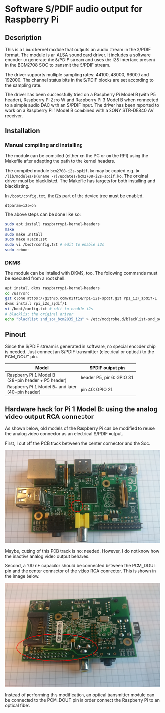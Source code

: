 ﻿# Software S/PDIF audio output for Raspberry Pi

## Description

This is a Linux kernel module that outputs an audio stream in the S/PDIF format. The module is an ALSA sound card driver. It includes a software encoder to generate the S/PDIF stream and uses the I2S interface present in the BCM2708 SOC to transmit the S/PDIF stream.

The driver supports multiple sampling rates: 44100, 48000, 96000 and 192000. The channel status bits in the S/PDIF blocks are set according to the sampling rate.

The driver has been successfully tried on a Raspberry Pi Model B (with P5 header), Raspberry Pi Zero W and Raspberry Pi 3 Model B when connected to a simple audio DAC with an S/PDIF input. The driver has been reported to work on a Raspberry Pi 1 Model B combined with a SONY STR-DB840 AV receiver.

## Installation

### Manual compiling and installing

The module can be compiled (either on the PC or on the RPI) using the Makefile after adapting the path to the kernel headers.

The compiled module `bcm2708-i2s-spdif.ko` may be copied e.g. to `/lib/modules/$(uname -r)/updates/bcm2708-i2s-spdif.ko`. The original driver must be blacklisted. The Makefile has targets for both installing and blacklisting.

In `/boot/config.txt`, the i2s part of the device tree must be enabled.

```
dtparam=i2s=on
```

The above steps can be done like so:

```sh
sudo apt install raspberrypi-kernel-headers
make
sudo make install
sudo make blacklist
sudo vi /boot/config.txt # edit to enable i2s
sudo reboot
```

### DKMS

The module can be intalled with DKMS, too. The following commands must be executed from a root shell.

```sh
apt install dkms raspberrypi-kernel-headers
cd /usr/src
git clone https://github.com/kiffie/rpi-i2s-spdif.git rpi_i2s_spdif-1
dkms install rpi_i2s_spdif/1
vi /boot/config.txt # edit to enable i2s
# blacklist the original driver
echo "blacklist snd_soc_bcm2835_i2s" > /etc/modprobe.d/blacklist-snd_soc_bcm2835_i2s.conf
```

## Pinout

Since the S/PDIF stream is generated in software, no special encoder chip is needed. Just connect an S/PDIF transmitter (electrical or optical) to the PCM_DOUT pin.

| Model | SPDIF output pin |
|-|-|
| Raspberry Pi 1 Model B <br> (28-pin header + P5 header) | header P5, pin 6: GPIO 31 |
| Raspberry Pi 1 Model B+ and later <br> (40-pin header) | pin 40: GPIO 21|

## Hardware hack for Pi 1 Model B: using the analog video output RCA connector

As shown below, old models of the Raspberry Pi can be modified to reuse the analog video connector as an electrical S/PDIF output.

First, I cut off the PCB track between the center connector and the Soc.

![RPi Mod Top](https://raw.githubusercontent.com/kiffie/rpi-i2s-spdif/master/doc/rpi_mod_top.jpg)

Maybe, cutting of this PCB track is not needed. However, I do not know how the inactive analog video output behaves.

Second, a 100 nF capacitor should be connected between the PCM_DOUT pin and the center connector of the video RCA connector. This is shown in the image below.

![RPi Mod Bottom](https://raw.githubusercontent.com/kiffie/rpi-i2s-spdif/master/doc/rpi_mod_bottom.jpg)

Instead of performing this modification, an optical transmitter module can be connected to the PCM_DOUT pin in order connect the Raspberry Pi to an optical fiber.
